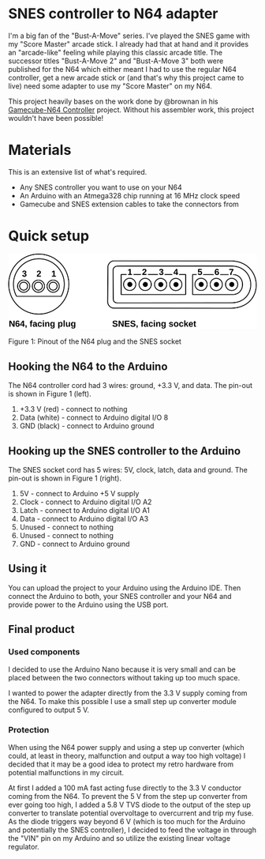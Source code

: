 # SNES controller to N64 adapter

I'm a big fan of the "Bust-A-Move" series. I've played the SNES game with my "Score Master" arcade stick. I already had that at hand and it provides an "arcade-like" feeling while playing this classic arcade title. The successor titles "Bust-A-Move 2" and "Bust-A-Move 3" both were published for the N64 which either meant I had to use the regular N64 controller, get a new arcade stick or (and that's why this project came to live) need some adapter to use my "Score Master" on my N64.

This project heavily bases on the work done by @brownan in his [Gamecube-N64 Controller](https://github.com/brownan/Gamecube-N64-Controller) project. Without his assembler work, this project wouldn't have been possible!

# Materials

This is an extensive list of what's required.

- Any SNES controller you want to use on your N64
- An Arduino with an Atmega328 chip running at 16 MHz clock speed
- Gamecube and SNES extension cables to take the connectors from

# Quick setup

![Pinout of N64 plug and SNES socket](connections.svg)

Figure 1: Pinout of the N64 plug and the SNES socket

##  Hooking the N64 to the Arduino

The N64 controller cord had 3 wires: ground, +3.3 V, and data. The pin-out is shown in Figure 1 (left).

1. +3.3 V (red) - connect to nothing
2. Data (white) - connect to Arduino digital I/O 8
3. GND (black) - connect to Arduino ground

## Hooking up the SNES controller to the Arduino

The SNES socket cord has 5 wires: 5V, clock, latch, data and ground. The pin-out is shown in Figure 1 (right).

1. 5V - connect to Arduino +5 V supply
2. Clock - connect to Arduino digital I/O A2
3. Latch - connect to Arduino digital I/O A1
4. Data - connect to Arduino digital I/O A3
5. Unused - connect to nothing
6. Unused - connect to nothing
7. GND - connect to Arduino ground

## Using it

You can upload the project to your Arduino using the Arduino IDE. Then connect the Arduino to both, your SNES controller and your N64 and provide power to the Arduino using the USB port.

## Final product

### Used components

I decided to use the Arduino Nano because it is very small and can be placed between the two connectors without taking up too much space.

I wanted to power the adapter directly from the 3.3 V supply coming from the N64. To make this possible I use a small step up converter module configured to output 5 V.

### Protection

When using the N64 power supply and using a step up converter (which could, at least in theory, malfunction and output a way too high voltage) I decided that it may be a good idea to protect my retro hardware from potential malfunctions in my circuit.

At first I added a 100 mA fast acting fuse directly to the 3.3 V conductor coming from the N64. To prevent the 5 V from the step up converter from ever going too high, I added a 5.8 V TVS diode to the output of the step up converter to translate potential overvoltage to overcurrent and trip my fuse. As the diode triggers way beyond 6 V (which is too much for the Arduino and potentially the SNES controller), I decided to feed the voltage in through the "VIN" pin on my Arduino and so utilize the existing linear voltage regulator.
